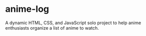 # anime-log

A dynamic HTML, CSS, and JavaScript solo project to help anime enthusiasts organize a list of anime to watch.
